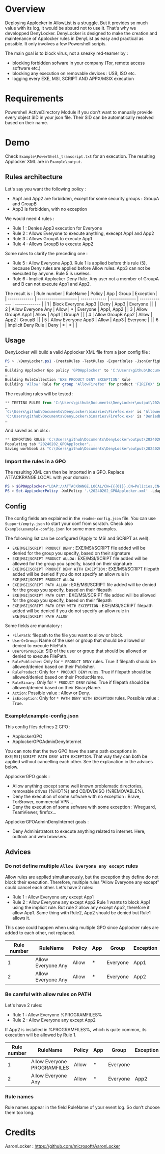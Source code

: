 # Overview
Deploying Applocker in AllowList is a struggle. But it provides so much value with its log, it would be absurd not to use it. That's why we developped DenyLocker.
DenyLocker is designed to make the creation and maintenance of Applocker rules in DenyList as easy and practical as possible. It only involves a few Powershell scripts.

The main goal is to block virus, not a sneaky red-teamer by :
- blocking forbidden sofware in your company (Tor, remote access software etc.)
- blocking any execution on removable devices : USB, ISO etc.
- logging every EXE, MSI, SCRIPT AND APPX/MSIX execution 

# Requirements
Powershell ActiveDirectory Module if you don't want to manually provide every object SID in your json file. Their SID can be automatically resolved based on their name.

# Demo
Check `Example\PowerShell_transcript.txt` for an execution. The resulting Applocker XML are in `Example\output`.

## Rules architecture
Let's say you want the following policy :
- App1 and App2 are forbidden, except for some security groups : GroupA and GroupB
- App3 is forbidden, with no exception

We would need 4 rules :
- Rule 1 : Denies App3 execution for Everyone
- Rule 2 : Allows Everyone to execute anything, execept App1 and App2
- Rule 3 : Allows GroupA to execute App1
- Rule 4 : Allows GroupB to execute App2

Some rules to clarify the preceding one :
- Rule 5 : Allow Everyone App3. Rule 1 is applied before this rule (5), because Deny rules are applied before Allow rules. App3 can not be executed by anyone. Rule 5 is useless.
- Rule 6 : Implicit Applocker Deny Rule. Any user not a member of GroupA and B can not execute App1 and App2.

The result is :
| Rule number   | RuleName             | Policy        | App           | Group         | Exception     |
| ------------- | -------------------- | ------------- | ------------- | ------------- | ------------- |
| 1             | Block Everyone App3  | Deny          | App3          | Everyone      |               |
| 2             | Allow Everyone Any   | Allow         | *             | Everyone      | App1, App2    |
| 3             | Allow GroupA App1    | Allow         | App1          | GroupA        |               |
| 4             | Allow GroupB App2    | Allow         | App2          | GroupB        |               |
| 5             | Allow Everyone App3  | Allow         | App3          | Everyone      |               |
| 6             | Implicit Deny Rule   | Deny          | *             | *             |               |

## Usage
DenyLocker will build a valid Applocker XML file from a json config file :

```powershell
PS > .\DenyLocker.ps1 -CreateRules -TestRules -ExportRules -JsonConfigFile .\config.json -Verbose
…
Building Applocker Gpo policy 'GPOApplocker' to 'C:\Users\github\Documents\DenyLocker\output\20240202_GPOApplocker.xml'
…
Building RuleCollection 'EXE PRODUCT DENY EXCEPTION' Rule
Building 'Allow' Rule for group 'AllowFirefox' for product 'FIREFOX' in 'C:\Users\github\Documents\DenyLocker\binaries' Directory
```

The resulting rules will be tested :
```powershell
** TESTING RULES from 'C:\Users\github\Documents\DenyLocker\output\20240202_GPOApplocker.xml'
…
'C:\Users\github\Documents\DenyLocker\binaries\Firefox.exe' is 'Allowed' for 'AllowFirefox' by ''Allow AllowFirefox FIREFOX''
'C:\Users\github\Documents\DenyLocker\binaries\Firefox.exe' is 'DeniedByDefault' for 'Everyone' due to an exception
…
```

And saved as an xlsx :
```powershell
** EXPORTING RULES 'C:\Users\github\Documents\DenyLocker\output\20240202_GPOApplocker.xml' TO EXCEL **
Populating tab "20240202_GPOApplocker"...
Saving workbook as "C:\Users\github\Documents\DenyLocker\output\20240202_GPOApplocker.xlsx"...
```

### Import the rules in a GPO

The resulting XML can then be imported in a GPO. Replace ATTACKRANGE.LOCAL with your domain :
```powershell
PS > $GPOApplocker="LDAP://ATTACKRANGE.LOCAL/CN={{{0}}},CN=Policies,CN=System,DC=attackrange,DC=local" -f $(Get-GPO "GPOApplocker").Id
PS > Set-AppLockerPolicy -XmlPolicy '.\20240202_GPOApplocker.xml' -Ldap $GPOApplocker
```

## Config

The config fields are explained in the `readme-config.json` file. You can use `Support/empty.json` to start your conf from scratch. Check also `Example\example-config.json` for some more examples.

The following list can be configured (Apply to MSI and SCRIPT as well):
* `EXE|MSI|SCRIPT PRODUCT DENY` : EXE/MSI/SCRIPT file added will be denied for the group you specify, based on their signature
* `EXE|MSI|SCRIPT PRODUCT ALLOW` : EXE/MSI/SCRIPT file added will be allowed for the group you specify, based on their signature
* `EXE|MSI|SCRIPT PRODUCT DENY WITH EXCEPTION` : EXE/MSI/SCRIPT filepath added will be denied if you do not specify an allow rule in `EXE|MSI|SCRIPT PRODUCT ALLOW`
* `EXE|MSI|SCRIPT PATH ALLOW` : EXE/MSI/SCRIPT file added will be denied for the group you specify, based on their filepath
* `EXE|MSI|SCRIPT PATH DENY` : EXE/MSI/SCRIPT file added will be allowed for the group you specify, based on their filepath
* `EXE|MSI|SCRIPT PATH DENY WITH EXCEPTION` : EXE/MSI/SCRIPT filepath added will be denied if you do not specify an allow rule in `EXE|MSI|SCRIPT PATH ALLOW`

Some fields are mandatory :
* `FilePath`: filepath to the file you want to allow or block.
* `UserOrGroup`: Name of the user or group that should be allowed or denied to execute FilePath.
* `UserOrGroupSID`: SID of the user or group that should be allowed or denied to execute FilePath.
* `RulePublisher`: Only for `* PRODUCT DENY` rules. True if filepath should be allowed/denied based on their Publisher.
* `RuleProduct`: Only for `* PRODUCT DENY` rules. True if filepath should be allowed/denied based on their ProductName.
* `RuleBinary`: Only for `* PRODUCT DENY` rules. True if filepath should be allowed/denied based on their BinaryName.
* `Action`: Possible value : Allow or Deny.
* `isException`: Only for `* PATH DENY WITH EXCEPTION` rules. Possible value : True.

### Example\example-config.json
This config files defines 2 GPO :
* ApplockerGPO
* ApplockerGPOAdminDenyInternet

You can note that the two GPO have the same path exceptions in `EXE|MSI|SCRIPT PATH DENY WITH EXCEPTION`. That way they can both be applied without cancelling each other. See the explanation in the advices below.

ApplockerGPO goals :
- Allow anything except some well known problematic directories, removable drives (%HOT%) and CD/DVD/ISO (%REMOVABLE%).
- Deny the execution of some sofware with no exception : Brave, TorBrower, commercial VPN...
- Deny the execution of some sofware with some exception : Wireguard, TeamViewer, firefox...

ApplockerGPOAdminDenyInternet goals :
- Deny Administrators to execute anything related to internet. Here, outlook and web browsers.

## Advices

### Do not define multiple `Allow Everyone any except` rules
Allow rules are applied simultaneously, but the exception they define do not block their execution. Therefore, multiple rules "Allow Everyone any except" could cancel each other.
Let's have 2 rules:
- Rule 1 : Allow Everyone any except App1
- Rule 2 : Allow Everyone any except App2
Rule 1 wants to block App1 using the implicit rule. But rule 2 allow any except App2, therefore it allow App1.
Same thing with Rule2, App2 should be denied but Rule1 allows it.

This case could happen when using multiple GPO since Applocker rules are added to each other, not replaced.

| Rule number   | RuleName             | Policy        | App           | Group         | Exception     |
| ------------- | -------------------- | ------------- | ------------- | ------------- | ------------- |
| 1             | Allow Everyone Any   | Allow         | *             | Everyone      | App1          |
| 2             | Allow Everyone Any   | Allow         | *             | Everyone      | App2          |

### Be careful with allow rules on PATH
Let's have 2 rules:
- Rule 1 : Allow Everyone %PROGRAMFILES%
- Rule 2 : Allow Everyone any except App2

If App2 is installed in %PROGRAMFILES%, which is quite common, its execution will be allowed by Rule 1.

| Rule number   | RuleName                      | Policy        | App           | Group         | Exception     |
| ------------- | ----------------------------- | ------------- | ------------- | ------------- | ------------- |
| 1             | Allow Everyone PROGRAMFILES   | Allow         | *             | Everyone      |           |
| 2             | Allow Everyone Any            | Allow         | *             | Everyone      | App2          |

### Rule names
Rule names appear in the field RuleName of your event log. So don't choose them too long.

# Credits
AaronLocker : https://github.com/microsoft/AaronLocker